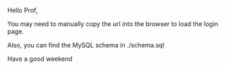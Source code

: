Hello Prof,

You may need to manually copy the url into the browser to load the login page.

Also, you can find the MySQL schema in ./schema.sql

Have a good weekend